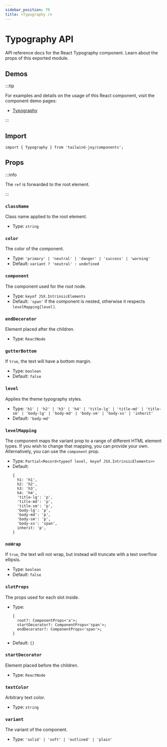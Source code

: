 ```yaml
---
sidebar_position: 79
title: <Typography />
---
```


# Typography API

<AvailableFrom version="0.5.0" />

API reference docs for the React Typography component.
Learn about the props of this exported module.

## Demos

:::tip

For examples and details on the usage of this React component, visit the component demo pages:

- [Typography](../components/typography)

:::

## Import

```tsx
import { Typography } from 'tailwind-joy/components';
```

## Props

:::info

The `ref` is forwarded to the root element.

:::

### `className`

Class name applied to the root element.

- Type: `string`

### `color`

The color of the component.

- Type: `'primary' | 'neutral' | 'danger' | 'success' | 'warning'`
- Default: `variant ? 'neutral' : undefined`

### `component`

The component used for the root node.

- Type: `keyof JSX.IntrinsicElements`
- Default: `'span'` if the component is nested, otherwise it respects `levelMapping[level]`.

### `endDecorator`

Element placed after the children.

- Type: `ReactNode`

### `gutterBottom`

If `true`, the text will have a bottom margin.

- Type: `boolean`
- Default: `false`

### `level`

Applies the theme typography styles.

- Type: `'h1' | 'h2' | 'h3' | 'h4' | 'title-lg' | 'title-md' | 'title-sm' | 'body-lg' | 'body-md' | 'body-sm' | 'body-xs' | 'inherit'`
- Default: `'body-md'`

### `levelMapping`

The component maps the variant prop to a range of different HTML element types.
If you wish to change that mapping, you can provide your own.
Alternatively, you can use the `component` prop.

- Type: `Partial<Record<typeof level, keyof JSX.IntrinsicElements>>`
- Default:
  ```tsx
  {
    h1: 'h1',
    h2: 'h2',
    h3: 'h3',
    h4: 'h4',
    'title-lg': 'p',
    'title-md': 'p',
    'title-sm': 'p',
    'body-lg': 'p',
    'body-md': 'p',
    'body-sm': 'p',
    'body-xs': 'span',
    inherit: 'p',
  }
  ```

### `noWrap`

If `true`, the text will not wrap, but instead will truncate with a text overflow ellipsis.

- Type: `boolean`
- Default: `false`

### `slotProps`

The props used for each slot inside.

- Type:
  ```tsx
  {
    root?: ComponentProps<'a'>;
    startDecorator?: ComponentProps<'span'>;
    endDecorator?: ComponentProps<'span'>;
  }
  ```
- Default: `{}`

### `startDecorator`

Element placed before the children.

- Type: `ReactNode`

### `textColor`

Arbitrary text color.

- Type: `string`

### `variant`

The variant of the component.

- Type: `'solid' | 'soft' | 'outlined' | 'plain'`
